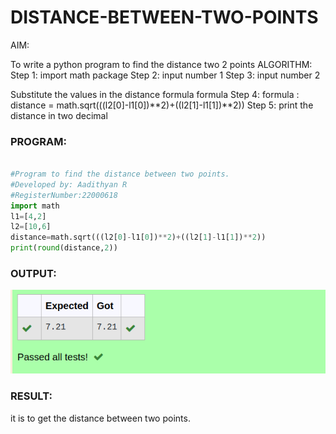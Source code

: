 # DISTANCE-BETWEEN-TWO-POINTS

AIM:

To write a python program to find the distance two 2 points
ALGORITHM:
Step 1: import math package
Step 2: input number 1
Step 3: input number 2

Substitute the values in the distance formula formula
Step 4: formula : distance = math.sqrt(((l2[0]-l1[0])**2)+((l2[1]-l1[1])**2))
Step 5: print the distance in two decimal
### PROGRAM:
```python

#Program to find the distance between two points.
#Developed by: Aadithyan R 
#RegisterNumber:22000618
import math
l1=[4,2]
l2=[10,6]
distance=math.sqrt(((l2[0]-l1[0])**2)+((l2[1]-l1[1])**2))
print(round(distance,2))

```
  


### OUTPUT:

![output](distance.png)


### RESULT:
it is to get the distance between two points.
